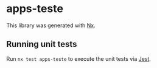 # apps-teste

This library was generated with [Nx](https://nx.dev).

## Running unit tests

Run `nx test apps-teste` to execute the unit tests via [Jest](https://jestjs.io).
